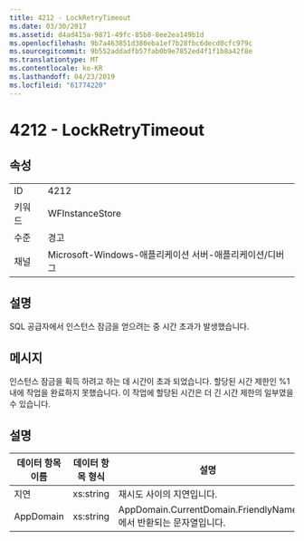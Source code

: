 ```yaml
---
title: 4212 - LockRetryTimeout
ms.date: 03/30/2017
ms.assetid: d4ad415a-9871-49fc-85b8-8ee2ea149b1d
ms.openlocfilehash: 9b7a463851d380eba1ef7b28fbc6decd0cfc979c
ms.sourcegitcommit: 9b552addadfb57fab0b9e7852ed4f1f1b8a42f8e
ms.translationtype: MT
ms.contentlocale: ko-KR
ms.lasthandoff: 04/23/2019
ms.locfileid: "61774220"
---
```

# <a name="4212---lockretrytimeout"></a>4212 - LockRetryTimeout
## <a name="properties"></a>속성  
  
|||  
|-|-|  
|ID|4212|  
|키워드|WFInstanceStore|  
|수준|경고|  
|채널|Microsoft-Windows-애플리케이션 서버-애플리케이션/디버그|  
  
## <a name="description"></a>설명  
 SQL 공급자에서 인스턴스 잠금을 얻으려는 중 시간 초과가 발생했습니다.  
  
## <a name="message"></a>메시지  
 인스턴스 잠금을 획득 하려고 하는 데 시간이 초과 되었습니다.  할당된 시간 제한인 %1 내에 작업을 완료하지 못했습니다. 이 작업에 할당된 시간은 더 긴 시간 제한의 일부였을 수 있습니다.  
  
## <a name="details"></a>설명  
  
|데이터 항목 이름|데이터 항목 형식|설명|  
|--------------------|--------------------|-----------------|  
|지연|xs:string|재시도 사이의 지연입니다.|  
|AppDomain|xs:string|AppDomain.CurrentDomain.FriendlyName에서 반환되는 문자열입니다.|

